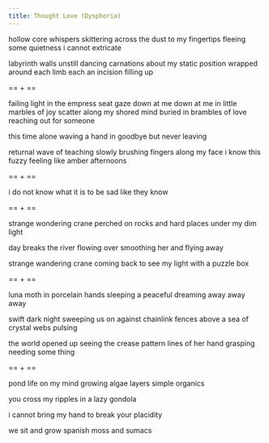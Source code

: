 ```yaml
---
title: Thought Love (Dysphoria)
---
```


hollow core whispers skittering across the dust
to my fingertips fleeing some
quietness i cannot
extricate
<!--excerpt-->

labyrinth walls unstill
dancing carnations about my static position
wrapped around each limb
each an incision
filling up

== + ==

failing light in the empress seat
gaze down at me
down at me
in little marbles of joy
scatter along my shored mind
buried in brambles of love
reaching out for
someone

this time alone waving a hand in
goodbye but never leaving

returnal wave of teaching slowly
brushing fingers along my face
i know this fuzzy
feeling
like amber afternoons

== + ==

i do not know what it is to be sad
like they know

== + ==

strange wondering crane
perched on rocks and hard places
under my dim light

day breaks the river
flowing over smoothing her
and flying away

strange wandering crane
coming back to see my light
with a puzzle box

== + ==

luna moth
in porcelain hands
sleeping a peaceful dreaming away
away away

swift dark night sweeping us on
against chainlink fences
above a sea of crystal webs
pulsing

the world opened up
seeing the crease pattern
lines of her hand
grasping needing
some thing

== + ==

pond life on my mind
growing algae layers
simple organics

you cross my ripples
in a lazy gondola

i cannot bring my hand
to break your placidity

we sit and grow
spanish moss
and sumacs
